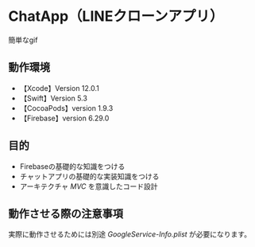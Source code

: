 # ChatApp（LINEクローンアプリ）

簡単なgif


## 動作環境
* 【Xcode】Version 12.0.1
* 【Swift】Version 5.3
* 【CocoaPods】version 1.9.3
* 【Firebase】version 6.29.0


## 目的
* Firebaseの基礎的な知識をつける
* チャットアプリの基礎的な実装知識をつける
* アーキテクチャ _MVC_ を意識したコード設計


## 動作させる際の注意事項
実際に動作させるためには別途 _GoogleService-Info.plist_ が必要になります。
